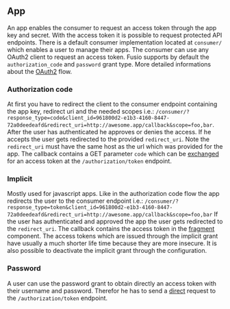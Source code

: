 
## App

An app enables the consumer to request an access token through the app key and
secret. With the access token it is possible to request protected API 
endpoints. There is a default consumer implementation located at `consumer/` 
which enables a user to manage their apps. The consumer can use any OAuth2 client 
to request an access token. Fusio supports by default the `authorization_code` 
and `password` grant type. More detailed informations about the [OAuth2] flow.

### Authorization code

At first you have to redirect the client to the consumer endpoint containing
the app key, redirect uri and the needed scopes i.e.:
`/consumer/?response_type=code&client_id=961800d2-e1b3-4160-8447-72a0deedeafd&redirect_uri=http://awesome.app/callback&scope=foo,bar`.
After the user has authenticated he approves or denies the access. If he accepts
the user gets redirected to the provided `redirect_uri`. Note the `redirect_uri` 
must have the same host as the url which was provided for the app. The callback 
contains a GET parameter `code` which can be [exchanged] for an access token at 
the `/authorization/token` endpoint.

### Implicit

Mostly used for javascript apps. Like in the authorization code flow the app
redirects the user to the consumer endpoint i.e.:
`/consumer/?response_type=token&client_id=961800d2-e1b3-4160-8447-72a0deedeafd&redirect_uri=http://awesome.app/callback&scope=foo,bar`
If the user has authenticated and approved the app the user gets redirected to
the `redirect_uri`. The callback contains the access token in the [fragment] 
component. The access tokens which are issued through the implicit grant have 
usually a much shorter life time because they are more insecure. It is also 
possible to deactivate the implicit grant through the configuration.

### Password

A user can use the password grant to obtain directly an access token with 
their username and password. Therefor he has to send a [direct] request to the 
`/authorization/token` endpoint.


[OAuth2]: https://tools.ietf.org/html/rfc6749
[exchanged]: https://tools.ietf.org/html/rfc6749#section-4.1.3
[direct]: https://tools.ietf.org/html/rfc6749#section-4.3.2
[fragment]: https://tools.ietf.org/html/rfc6749#section-4.2.2

